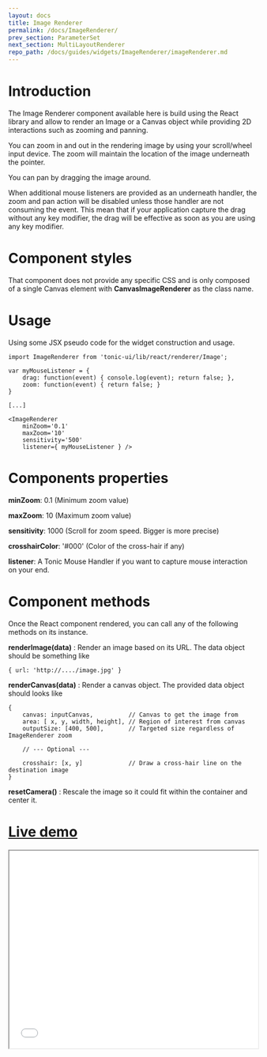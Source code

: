 ```yaml
---
layout: docs
title: Image Renderer
permalink: /docs/ImageRenderer/
prev_section: ParameterSet
next_section: MultiLayoutRenderer
repo_path: /docs/guides/widgets/ImageRenderer/imageRenderer.md
---
```


# Introduction

The Image Renderer component available here is build using the React library and
allow to render an Image or a Canvas object while providing 2D interactions such
as zooming and panning.

You can zoom in and out in the rendering image by using your scroll/wheel input
device. The zoom will maintain the location of the image underneath the pointer.

You can pan by dragging the image around.

When additional mouse listeners are provided as an underneath handler, the zoom
and pan action will be disabled unless those handler are not consuming the event.
This mean that if your application capture the drag without any key modifier,
the drag will be effective as soon as you are using any key modifier.


# Component styles

That component does not provide any specific CSS and is only composed of a single
Canvas element with **CanvasImageRenderer** as the class name.

# Usage

Using some JSX pseudo code for the widget construction and usage.

```
import ImageRenderer from 'tonic-ui/lib/react/renderer/Image';

var myMouseListener = {
    drag: function(event) { console.log(event); return false; },
    zoom: function(event) { return false; }
}

[...]

<ImageRenderer
    minZoom='0.1'
    maxZoom='10'
    sensitivity='500'
    listener={ myMouseListener } />

```

# Components properties

**minZoom**: 0.1 (Minimum zoom value)

**maxZoom**: 10 (Maximum zoom value)

**sensitivity**: 1000 (Scroll for zoom speed. Bigger is more precise)

**crosshairColor**: '#000' (Color of the cross-hair if any)

**listener**: A Tonic Mouse Handler if you want to capture mouse interaction on your end.

# Component methods

Once the React component rendered, you can call any of the following methods on
its instance.

**renderImage(data)** : Render an image based on its URL. The data object should be something like

```
{ url: 'http://..../image.jpg' }
```

**renderCanvas(data)** : Render a canvas object. The provided data object should looks like

```
{
    canvas: inputCanvas,          // Canvas to get the image from
    area: [ x, y, width, height], // Region of interest from canvas
    outputSize: [400, 500],       // Targeted size regardless of ImageRenderer zoom

    // --- Optional ---

    crosshair: [x, y]             // Draw a cross-hair line on the destination image
}
```

**resetCamera()** : Rescale the image so it could fit within the container and center it.

# [Live demo]({{site.baseurl}}/demo/ImageRenderer)

<iframe src="{{site.baseurl}}/demo/ImageRenderer" width="100%" height="400px">
</iframe>
